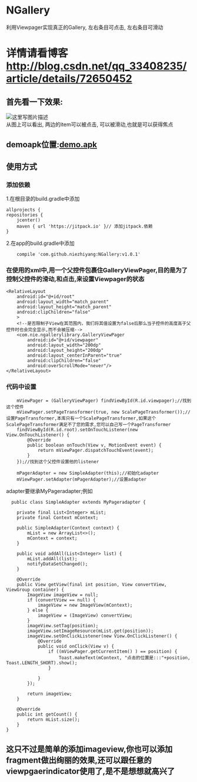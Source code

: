 # NGallery
利用Viewpager实现真正的Gallery, 左右条目可点击, 左右条目可滑动
# 详情请看博客 http://blog.csdn.net/qq_33408235/article/details/72650452
## 首先看一下效果:
![这里写图片描述](https://github.com/niezhiyang/NGallery/blob/master/1495592800462~1.gif)
<br>
从图上可以看出, 两边的item可以被点击, 可以被滑动,也就是可以获得焦点
## demoapk位置:[demo.apk](https://github.com/niezhiyang/NGallery/blob/master/app-debug.apk)
## 使用方式
### 添加依赖
1.在根目录的build.gradle中添加

	allprojects {
    repositories {
        jcenter()
        maven { url 'https://jitpack.io' }// 添加jitpack.依赖
    }
2.在app的build.gradle中添加

		compile 'com.github.niezhiyang:NGallery:v1.0.1'
### 在使用的xml中,用一个父控件包裹住GalleryViewPager,目的是为了控制父控件的滑动,和点击,来设置Viewpager的状态

	<RelativeLayout
        android:id="@+id/root"
        android:layout_width="match_parent"
        android:layout_height="match_parent"
        android:clipChildren="false"
        >
        <!--是否限制子View在其范围内，我们将其值设置为false后那么当子控件的高度高于父控件时也会完全显示,而不会被压缩-->
        <com.nie.ngallerylibrary.GalleryViewPager
            android:id="@+id/viewpager"
            android:layout_width="200dp"
            android:layout_height="200dp"
            android:layout_centerInParent="true"
            android:clipChildren="false"
            android:overScrollMode="never"/>
    </RelativeLayout>
### 代码中设置

	 	mViewPager = (GalleryViewPager) findViewById(R.id.viewpager);//找到这个控件
        mViewPager.setPageTransformer(true, new ScalePageTransformer());//设置PageTransformer,本库只有一个ScalePageTransformer,如果这个ScalePageTransformer满足不了您的需求,您可以自己写一个PageTransformer
        findViewById(R.id.root).setOnTouchListener(new View.OnTouchListener() {
            @Override
            public boolean onTouch(View v, MotionEvent event) {
                return mViewPager.dispatchTouchEvent(event);
            }
        });//找到这个父控件设置他的listener

        mPagerAdapter = new SimpleAdapter(this);//初始化adapter
        mViewPager.setAdapter(mPagerAdapter);//设置adapter
adapter要继承MyPageradapter;例如
	    
      public class SimpleAdapter extends MyPageradapter {

        private final List<Integer> mList;
        private final Context mContext;

        public SimpleAdapter(Context context) {
            mList = new ArrayList<>();
            mContext = context;
        }

        public void addAll(List<Integer> list) {
            mList.addAll(list);
            notifyDataSetChanged();
        }

        @Override
        public View getView(final int position, View convertView, ViewGroup container) {
            ImageView imageView = null;
            if (convertView == null) {
                imageView = new ImageView(mContext);
            } else {
                imageView = (ImageView) convertView;
            }
            imageView.setTag(position);
            imageView.setImageResource(mList.get(position));
            imageView.setOnClickListener(new View.OnClickListener() {
                @Override
                public void onClick(View v) {
                    if ((mViewPager.getCurrentItem() ) == position) {
                        Toast.makeText(mContext, "点击的位置是:::"+position, Toast.LENGTH_SHORT).show();
                    }

                }
            });

            return imageView;
        }

        @Override
        public int getCount() {
            return mList.size();
        }
    }
    
 ## 这只不过是简单的添加imageview,你也可以添加fragment做出绚丽的效果,还可以跟任意的viewpgaerindicator使用了,是不是想想就高兴了


